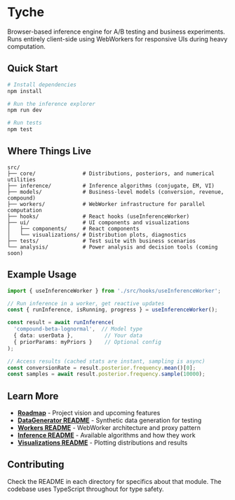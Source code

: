 # Tyche

Browser-based inference engine for A/B testing and business experiments. Runs entirely client-side using WebWorkers for responsive UIs during heavy computation.

## Quick Start

```bash
# Install dependencies
npm install

# Run the inference explorer
npm run dev

# Run tests
npm test
```

## Where Things Live

```
src/
├── core/               # Distributions, posteriors, and numerical utilities
├── inference/          # Inference algorithms (conjugate, EM, VI)
├── models/             # Business-level models (conversion, revenue, compound)
├── workers/            # WebWorker infrastructure for parallel computation
├── hooks/              # React hooks (useInferenceWorker)
├── ui/                 # UI components and visualizations
│   ├── components/     # React components
│   └── visualizations/ # Distribution plots, diagnostics
├── tests/              # Test suite with business scenarios
└── analysis/           # Power analysis and decision tools (coming soon)
```

## Example Usage

```typescript
import { useInferenceWorker } from './src/hooks/useInferenceWorker';

// Run inference in a worker, get reactive updates
const { runInference, isRunning, progress } = useInferenceWorker();

const result = await runInference(
  'compound-beta-lognormal',  // Model type
  { data: userData },          // Your data
  { priorParams: myPriors }    // Optional config
);

// Access results (cached stats are instant, sampling is async)
const conversionRate = result.posterior.frequency.mean()[0];
const samples = await result.posterior.frequency.sample(10000);
```

## Learn More

- **[Roadmap](Tyche%20Roadmap%202.4)** - Project vision and upcoming features
- **[DataGenerator README](src/tests/utilities/synthetic/Readme.md)** - Synthetic data generation for testing
- **[Workers README](src/workers/README.md)** - WebWorker architecture and proxy pattern
- **[Inference README](src/inference/README.md)** - Available algorithms and how they work
- **[Visualizations README](src/ui/visualizations/README.md)** - Plotting distributions and results

## Contributing

Check the README in each directory for specifics about that module. The codebase uses TypeScript throughout for type safety.